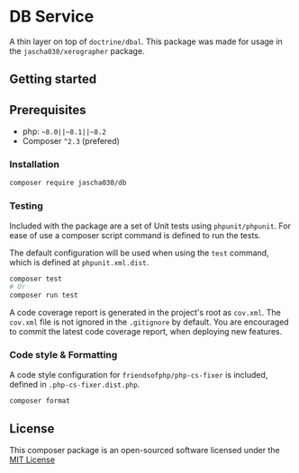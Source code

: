# DB Service

A thin layer on top of `doctrine/dbal`.
This package was made for usage in the `jascha030/xerographer` package.

## Getting started

## Prerequisites

* php: `~8.0||~8.1||~8.2`
* Composer `^2.3` (prefered)

### Installation

```sh
composer require jascha030/db
```

### Testing

Included with the package are a set of Unit tests using `phpunit/phpunit`. For ease of use a composer script command is
defined to run the tests.

The default configuration will be used when using the `test` command, which is defined at `phpunit.xml.dist`.

```sh
composer test
# Or
composer run test
```

A code coverage report is generated in the project's root as `cov.xml`. The `cov.xml` file is not ignored in the
`.gitignore` by default. You are encouraged to commit the latest code coverage report, when deploying new features.

### Code style & Formatting

A code style configuration for `friendsofphp/php-cs-fixer` is included, defined in `.php-cs-fixer.dist.php`.

```sh
composer format
```

## License

This composer package is an open-sourced software licensed under
the [MIT License](https://github.com/jascha030/sb-service/blob/master/LICENSE.md)
